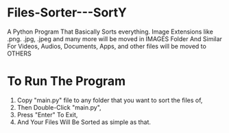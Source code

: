 # Files-Sorter---SortY
A Python Program That Basically Sorts everything. Image Extensions like .png. .jpg, .jpeg and many more will be moved in IMAGES Folder And Similar For Videos, Audios, Documents, Apps, and other files will be moved to OTHERS

# To Run The Program
1. Copy "main.py" file to any folder that you want to sort the files of,
2. Then Double-Click "main.py",
3. Press "Enter" To Exit,
4. And Your Files Will Be Sorted as simple as that.